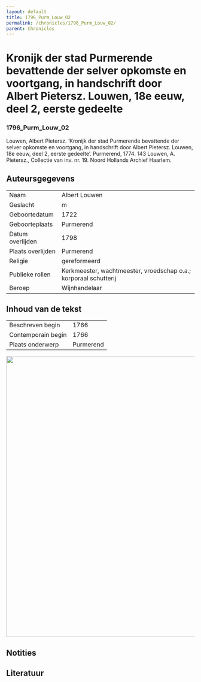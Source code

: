 ```yaml
---
layout: default
title: 1796_Purm_Louw_02
permalink: /chronicles/1796_Purm_Louw_02/
parent: Chronicles
--- 
```



# Kronijk der stad Purmerende bevattende der selver opkomste en voortgang, in handschrift door Albert Pietersz. Louwen, 18e eeuw, deel 2, eerste gedeelte 

### 1796_Purm_Louw_02 

Louwen, Albert Pietersz. ‘Kronijk der stad Purmerende bevattende der selver opkomste en voortgang, in handschrift door Albert Pietersz. Louwen, 18e eeuw, deel 2, eerste gedeelte’. Purmerend, 1774. 143 Louwen, A. Pietersz., Collectie van inv. nr. 19. Noord Hollands Archief Haarlem. 

## Auteursgegevens 

| | | 
| --------------- | --------------- | 
| Naam | Albert Louwen | 
| Geslacht | m | 
| Geboortedatum | 1722 | 
| Geboorteplaats | Purmerend | 
| Datum overlijden | 1798 | 
| Plaats overlijden | Purmerend | 
| Religie | gereformeerd | 
| Publieke rollen | Kerkmeester, wachtmeester, vroedschap o.a.; korporaal schutterij | 
| Beroep | Wijnhandelaar | 

## Inhoud van de tekst 

| | | 
| --------------- | --------------- | 
| Beschreven begin | 1766 | 
| Contemporain begin | 1766 | 
| Plaats onderwerp | Purmerend | 

[<img src="..\..\barplots_chronicles\1796_Purm_Louw_02.jpg" width="750"/>](..\..\barplots_chronicles\1796_Purm_Louw_02.jpg) 

## Notities 

## Literatuur 

